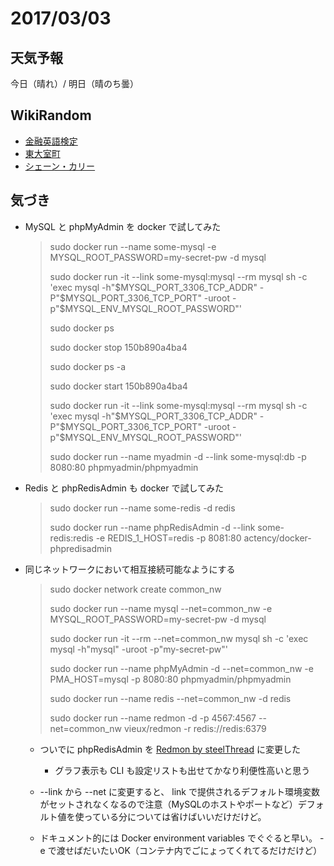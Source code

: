# 2017/03/03

## 天気予報

今日（晴れ）/ 明日（晴のち曇）

## WikiRandom

* [金融英語検定](https://ja.wikipedia.org/wiki/%E9%87%91%E8%9E%8D%E8%8B%B1%E8%AA%9E%E6%A4%9C%E5%AE%9A)
* [東大室町](https://ja.wikipedia.org/wiki/%E6%9D%B1%E5%A4%A7%E5%AE%A4%E7%94%BA)
* [シェーン・カリー](https://ja.wikipedia.org/wiki/%E3%82%B7%E3%82%A7%E3%83%BC%E3%83%B3%E3%83%BB%E3%82%AB%E3%83%AA%E3%83%BC)

## 気づき

* MySQL と phpMyAdmin を docker で試してみた

    > sudo docker run --name some-mysql -e MYSQL_ROOT_PASSWORD=my-secret-pw -d mysql
    >
    > sudo docker run -it --link some-mysql:mysql --rm mysql sh -c 'exec mysql -h"$MYSQL_PORT_3306_TCP_ADDR" -P"$MYSQL_PORT_3306_TCP_PORT" -uroot -p"$MYSQL_ENV_MYSQL_ROOT_PASSWORD"'
    >
    > sudo docker ps
    >
    > sudo docker stop 150b890a4ba4
    >
    > sudo docker ps -a
    >
    > sudo docker start 150b890a4ba4
    >
    > sudo docker run -it --link some-mysql:mysql --rm mysql sh -c 'exec mysql -h"$MYSQL_PORT_3306_TCP_ADDR" -P"$MYSQL_PORT_3306_TCP_PORT" -uroot -p"$MYSQL_ENV_MYSQL_ROOT_PASSWORD"'
    >
    > sudo docker run --name myadmin -d --link some-mysql:db -p 8080:80 phpmyadmin/phpmyadmin

* Redis と phpRedisAdmin も docker で試してみた

    > sudo docker run --name some-redis -d redis
    >
    > sudo docker run --name phpRedisAdmin -d --link some-redis:redis -e REDIS_1_HOST=redis -p 8081:80 actency/docker-phpredisadmin

* 同じネットワークにおいて相互接続可能なようにする

    > sudo docker network create common_nw
    >
    > sudo docker run --name mysql --net=common_nw -e MYSQL_ROOT_PASSWORD=my-secret-pw -d mysql
    >
    > sudo docker run -it --rm --net=common_nw mysql sh -c 'exec mysql -h"mysql" -uroot -p"my-secret-pw"'
    >
    > sudo docker run --name phpMyAdmin -d --net=common_nw -e PMA_HOST=mysql -p 8080:80 phpmyadmin/phpmyadmin
    >
    >
    > sudo docker run --name redis --net=common_nw -d redis
    >
    > sudo docker run --name redmon -d -p 4567:4567 --net=common_nw vieux/redmon -r redis://redis:6379

    * ついでに phpRedisAdmin を [Redmon by steelThread](http://steelthread.github.io/redmon/) に変更した

        * グラフ表示も CLI も設定リストも出せてかなり利便性高いと思う

    * --link から --net に変更すると、 link で提供されるデフォルト環境変数がセットされなくなるので注意（MySQLのホストやポートなど）デフォルト値を使っている分については省けばいいだけだけど。
    * ドキュメント的には Docker environment variables でぐぐると早い。 -e で渡せばだいたいOK（コンテナ内でごにょってくれてるだけだけど）
